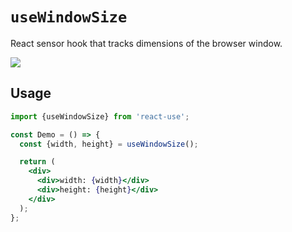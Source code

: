 # `useWindowSize`

React sensor hook that tracks dimensions of the browser window.

[![](https://img.shields.io/badge/demo-useWindowSize-green.svg)](https://codesandbox.io/s/m7ln22668)


## Usage

```jsx
import {useWindowSize} from 'react-use';

const Demo = () => {
  const {width, height} = useWindowSize();

  return (
    <div>
      <div>width: {width}</div>
      <div>height: {height}</div>
    </div>
  );
};
```
